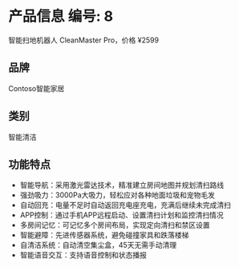 # 产品信息 编号: 8
智能扫地机器人 CleanMaster Pro，价格 ¥2599

## 品牌
Contoso智能家居

## 类别
智能清洁

## 功能特点
- 智能导航：采用激光雷达技术，精准建立房间地图并规划清扫路线
- 强劲吸力：3000Pa大吸力，轻松应对各种地面垃圾和宠物毛发
- 自动回充：电量不足时自动返回充电座充电，充满后继续未完成清扫
- APP控制：通过手机APP远程启动、设置清扫计划和监控清扫情况
- 多房间记忆：可记忆多个房间布局，实现定向清扫和禁区设置
- 智能避障：先进传感器系统，避免碰撞家具和跌落楼梯
- 自清洁系统：自动清空集尘盒，45天无需手动清理
- 智能语音交互：支持语音控制和状态播报